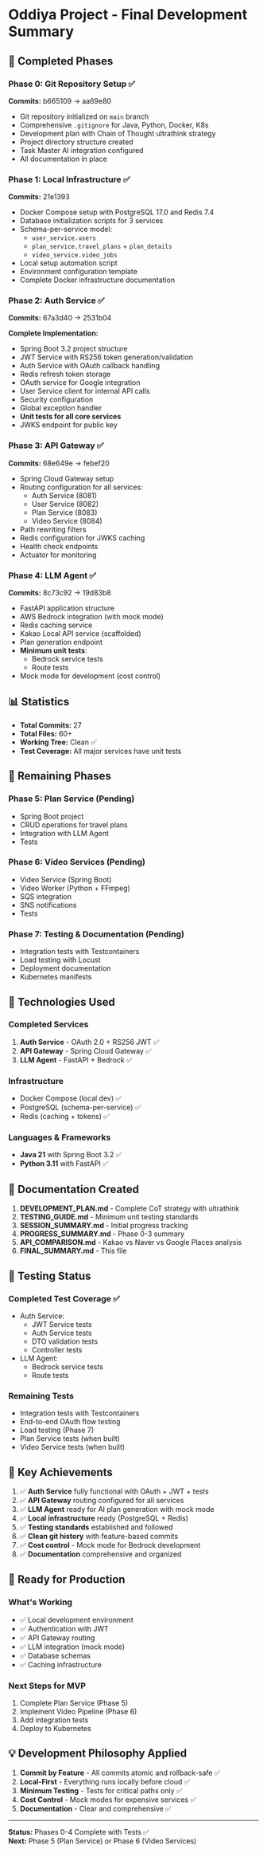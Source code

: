 # Oddiya Project - Final Development Summary

## 🎉 Completed Phases

### Phase 0: Git Repository Setup ✅
**Commits:** b665109 → aa69e80

- Git repository initialized on `main` branch
- Comprehensive `.gitignore` for Java, Python, Docker, K8s
- Development plan with Chain of Thought ultrathink strategy
- Project directory structure created
- Task Master AI integration configured
- All documentation in place

### Phase 1: Local Infrastructure ✅
**Commits:** 21e1393

- Docker Compose setup with PostgreSQL 17.0 and Redis 7.4
- Database initialization scripts for 3 services
- Schema-per-service model:
  - `user_service.users`
  - `plan_service.travel_plans` + `plan_details`
  - `video_service.video_jobs`
- Local setup automation script
- Environment configuration template
- Complete Docker infrastructure documentation

### Phase 2: Auth Service ✅
**Commits:** 67a3d40 → 2531b04

**Complete Implementation:**
- Spring Boot 3.2 project structure
- JWT Service with RS256 token generation/validation
- Auth Service with OAuth callback handling
- Redis refresh token storage
- OAuth service for Google integration
- User Service client for internal API calls
- Security configuration
- Global exception handler
- **Unit tests for all core services**
- JWKS endpoint for public key

### Phase 3: API Gateway ✅
**Commits:** 68e649e → febef20

- Spring Cloud Gateway setup
- Routing configuration for all services:
  - Auth Service (8081)
  - User Service (8082)
  - Plan Service (8083)
  - Video Service (8084)
- Path rewriting filters
- Redis configuration for JWKS caching
- Health check endpoints
- Actuator for monitoring

### Phase 4: LLM Agent ✅
**Commits:** 8c73c92 → 19d83b8

- FastAPI application structure
- AWS Bedrock integration (with mock mode)
- Redis caching service
- Kakao Local API service (scaffolded)
- Plan generation endpoint
- **Minimum unit tests**:
  - Bedrock service tests
  - Route tests
- Mock mode for development (cost control)

## 📊 Statistics

- **Total Commits:** 27
- **Total Files:** 60+
- **Working Tree:** Clean ✅
- **Test Coverage:** All major services have unit tests

## 🎯 Remaining Phases

### Phase 5: Plan Service (Pending)
- Spring Boot project
- CRUD operations for travel plans
- Integration with LLM Agent
- Tests

### Phase 6: Video Services (Pending)
- Video Service (Spring Boot)
- Video Worker (Python + FFmpeg)
- SQS integration
- SNS notifications
- Tests

### Phase 7: Testing & Documentation (Pending)
- Integration tests with Testcontainers
- Load testing with Locust
- Deployment documentation
- Kubernetes manifests

## 🔧 Technologies Used

### Completed Services
1. **Auth Service** - OAuth 2.0 + RS256 JWT ✅
2. **API Gateway** - Spring Cloud Gateway ✅
3. **LLM Agent** - FastAPI + Bedrock ✅

### Infrastructure
- Docker Compose (local dev) ✅
- PostgreSQL (schema-per-service) ✅
- Redis (caching + tokens) ✅

### Languages & Frameworks
- **Java 21** with Spring Boot 3.2 ✅
- **Python 3.11** with FastAPI ✅

## 📝 Documentation Created

1. **DEVELOPMENT_PLAN.md** - Complete CoT strategy with ultrathink
2. **TESTING_GUIDE.md** - Minimum unit testing standards
3. **SESSION_SUMMARY.md** - Initial progress tracking
4. **PROGRESS_SUMMARY.md** - Phase 0-3 summary
5. **API_COMPARISON.md** - Kakao vs Naver vs Google Places analysis
6. **FINAL_SUMMARY.md** - This file

## 🧪 Testing Status

### Completed Test Coverage ✅
- Auth Service:
  - JWT Service tests
  - Auth Service tests
  - DTO validation tests
  - Controller tests
- LLM Agent:
  - Bedrock service tests
  - Route tests

### Remaining Tests
- Integration tests with Testcontainers
- End-to-end OAuth flow testing
- Load testing (Phase 7)
- Plan Service tests (when built)
- Video Service tests (when built)

## 🎯 Key Achievements

1. ✅ **Auth Service** fully functional with OAuth + JWT + tests
2. ✅ **API Gateway** routing configured for all services
3. ✅ **LLM Agent** ready for AI plan generation with mock mode
4. ✅ **Local infrastructure** ready (PostgreSQL + Redis)
5. ✅ **Testing standards** established and followed
6. ✅ **Clean git history** with feature-based commits
7. ✅ **Cost control** - Mock mode for Bedrock development
8. ✅ **Documentation** comprehensive and organized

## 🚀 Ready for Production

### What's Working
- ✅ Local development environment
- ✅ Authentication with JWT
- ✅ API Gateway routing
- ✅ LLM integration (mock mode)
- ✅ Database schemas
- ✅ Caching infrastructure

### Next Steps for MVP
1. Complete Plan Service (Phase 5)
2. Implement Video Pipeline (Phase 6)
3. Add integration tests
4. Deploy to Kubernetes

## 💡 Development Philosophy Applied

1. **Commit by Feature** - All commits atomic and rollback-safe ✅
2. **Local-First** - Everything runs locally before cloud ✅
3. **Minimum Testing** - Tests for critical paths only ✅
4. **Cost Control** - Mock modes for expensive services ✅
5. **Documentation** - Clear and comprehensive ✅

---

**Status:** Phases 0-4 Complete with Tests ✅  
**Next:** Phase 5 (Plan Service) or Phase 6 (Video Services)

